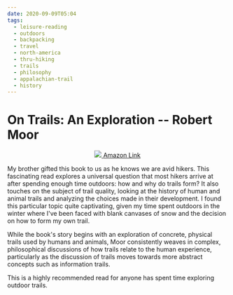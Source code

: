 ```yaml
---
date: 2020-09-09T05:04
tags: 
  - leisure-reading
  - outdoors
  - backpacking
  - travel
  - north-america
  - thru-hiking
  - trails
  - philosophy
  - appalachian-trail
  - history
---
```


# On Trails: An Exploration -- Robert Moor


<div align="center">
  <a href="https://www.amazon.com/Trails-Exploration-Robert-Moor/dp/1476739234/ref=as_li_ss_il?dchild=1&keywords=on+trails&qid=1599653010&sr=8-1&linkCode=li2&tag=lennytruong-20&linkId=c19833257e85b05c1988a17b68af99a7&language=en_US">
    <img src="https://m.media-amazon.com/images/I/41ztgixfRgL._SL160_.jpg">
  </a>
  <a href="https://www.amazon.com/Trails-Exploration-Robert-Moor/dp/1476739234/ref=as_li_ss_tl?dchild=1&keywords=on+trails&qid=1599653010&sr=8-1&linkCode=ll1&tag=lennytruong-20&linkId=2fccc9aa327df64982aa0b229cffd8c3&language=en_US">
    Amazon Link
  </a>
</div>

My brother gifted this book to us as he knows we are avid hikers.  This
fascinating read explores a universal question that most hikers arrive at after
spending enough time outdoors: how and why do trails form?  It also touches on
the subject of trail quality, looking at the history of human and animal trails 
and analyzing the choices made in their development.  I found this particular
topic quite captivating, given my time spent outdoors in the winter where I've
been faced with blank canvases of snow and the decision on how to form my own
trail.

While the book's story begins with an exploration of concrete, physical trails
used by humans and animals, Moor consistently weaves in complex, philosophical
discussions of how trails relate to the human experience, particularly as the
discussion of trails moves towards more abstract concepts such as information
trails.

This is a highly recommended read for anyone has spent time exploring outdoor
trails.
